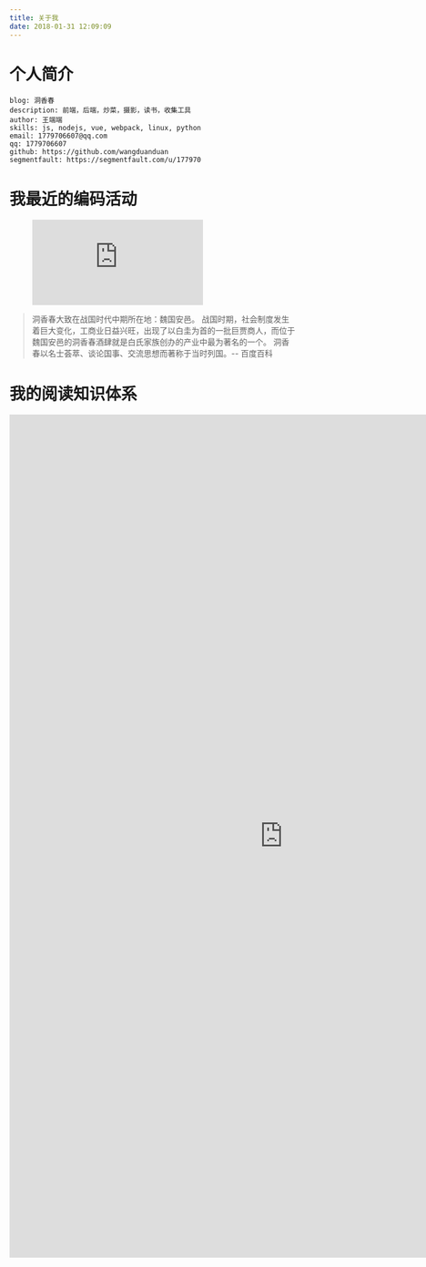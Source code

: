 ```yaml
---
title: 关于我
date: 2018-01-31 12:09:09
---
```


# 个人简介

```
blog: 洞香春
description: 前端，后端，炒菜，摄影，读书，收集工具
author: 王端端
skills: js, nodejs, vue, webpack, linux, python
email: 1779706607@qq.com
qq: 1779706607
github: https://github.com/wangduanduan
segmentfault: https://segmentfault.com/u/177970
```

# 我最近的编码活动

<figure><embed src="https://wakatime.com/share/@75589404-2792-4ca7-9cf7-d5ef878dd8eb/d561664c-9a2e-40df-b763-c58b6e951b3e.svg"></embed></figure>

> 洞香春大致在战国时代中期所在地：魏国安邑。
战国时期，社会制度发生着巨大变化，工商业日益兴旺，出现了以白圭为首的一批巨贾商人，而位于魏国安邑的洞香春酒肆就是白氏家族创办的产业中最为著名的一个。
洞香春以名士荟萃、谈论国事、交流思想而著称于当时列国。-- 百度百科

# 我的阅读知识体系

<iframe id="embed_dom" name="embed_dom" frameborder="0" style="display:block;width:960px; height:1480px;" src="https://processon.com/embed/mind/5abaeb35e4b027675e419cec"></iframe>